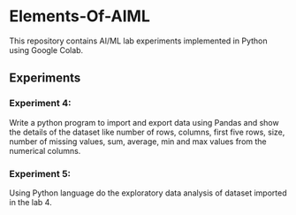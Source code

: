 # Elements-Of-AIML
This repository contains AI/ML lab experiments implemented in Python using Google Colab. 
<br>
## Experiments
### Experiment 4: 
Write a python program to import and export data using Pandas and show the details of the dataset like number of rows, columns, first five rows, size, number of missing values, sum, average, min and max values from the numerical columns.
### Experiment 5: 
Using Python language do the exploratory data analysis of dataset imported in the lab 4.
